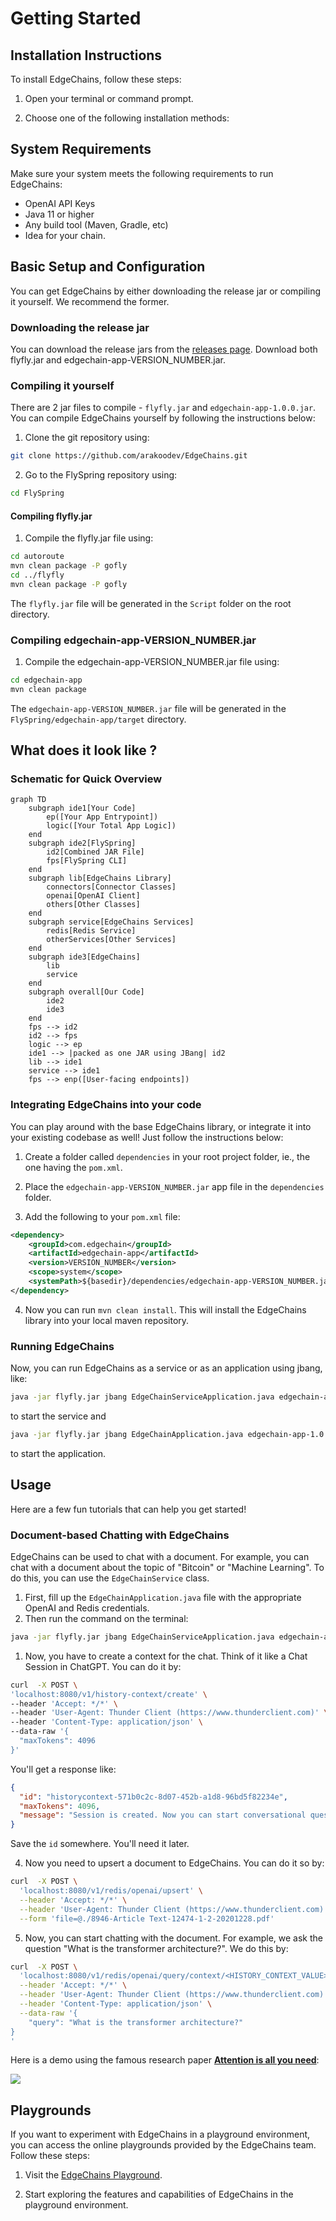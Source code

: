 # Getting Started

## Installation Instructions

To install EdgeChains, follow these steps:

1. Open your terminal or command prompt.

2. Choose one of the following installation methods:

<!-- to be added -->

## System Requirements

Make sure your system meets the following requirements to run EdgeChains:

- OpenAI API Keys
- Java 11 or higher
- Any build tool (Maven, Gradle, etc)
- Idea for your chain.

## Basic Setup and Configuration

You can get EdgeChains by either downloading the release jar or compiling it yourself. We recommend the former.

### Downloading the release jar

You can download the release jars from the [releases page](https://github.com/arakoodev/EdgeChains/releases). Download both flyfly.jar and edgechain-app-VERSION_NUMBER.jar.

### Compiling it yourself

There are 2 jar files to compile - `flyfly.jar` and `edgechain-app-1.0.0.jar`. You can compile EdgeChains yourself by following the instructions below:


1. Clone the git repository using:
  ```bash
  git clone https://github.com/arakoodev/EdgeChains.git
  ```
2. Go to the FlySpring repository using:

```bash
cd FlySpring
```

#### Compiling flyfly.jar

1. Compile the flyfly.jar file using:

```bash
cd autoroute
mvn clean package -P gofly
cd ../flyfly
mvn clean package -P gofly
```

The `flyfly.jar` file will be generated in the `Script` folder on the root directory.

### Compiling edgechain-app-VERSION_NUMBER.jar

1. Compile the edgechain-app-VERSION_NUMBER.jar file using:

```bash
cd edgechain-app
mvn clean package
```
The `edgechain-app-VERSION_NUMBER.jar` file will be generated in the `FlySpring/edgechain-app/target` directory.

## What does it look like ?

### Schematic for Quick Overview

```mermaid
graph TD
    subgraph ide1[Your Code]
        ep([Your App Entrypoint])
        logic([Your Total App Logic])
    end
    subgraph ide2[FlySpring]
        id2[Combined JAR File]
        fps[FlySpring CLI]
    end
    subgraph lib[EdgeChains Library]
        connectors[Connector Classes]
        openai[OpenAI Client]
        others[Other Classes]
    end
    subgraph service[EdgeChains Services]
        redis[Redis Service]
        otherServices[Other Services]
    end
    subgraph ide3[EdgeChains]
        lib
        service
    end
    subgraph overall[Our Code]
        ide2
        ide3
    end
    fps --> id2
    id2 --> fps
    logic --> ep
    ide1 --> |packed as one JAR using JBang| id2
    lib --> ide1
    service --> ide1
    fps --> enp([User-facing endpoints])
```

### Integrating EdgeChains into your code

You can play around with the base EdgeChains library, or integrate it into your existing codebase as well! Just follow the instructions below:

1. Create a folder called `dependencies` in your root project folder, ie., the one having the `pom.xml`.

2. Place the `edgechain-app-VERSION_NUMBER.jar` app file in the `dependencies` folder.

3. Add the following to your `pom.xml` file:

```xml
<dependency>
    <groupId>com.edgechain</groupId>
    <artifactId>edgechain-app</artifactId>
    <version>VERSION_NUMBER</version>
    <scope>system</scope>
    <systemPath>${basedir}/dependencies/edgechain-app-VERSION_NUMBER.jar</systemPath>
</dependency>
```

4. Now you can run `mvn clean install`. This will install the EdgeChains library into your local maven repository.

### Running EdgeChains

Now, you can run EdgeChains as a service or as an application using jbang, like:

```bash
java -jar flyfly.jar jbang EdgeChainServiceApplication.java edgechain-app-1.0.0.jar
```
to start the service and
```bash
java -jar flyfly.jar jbang EdgeChainApplication.java edgechain-app-1.0.0.jar
```
to start the application.

## Usage

Here are a few fun tutorials that can help you get started!

### Document-based Chatting with EdgeChains

EdgeChains can be used to chat with a document. For example, you can chat with a document about the topic of "Bitcoin" or "Machine Learning". To do this, you can use the `EdgeChainService` class. 

1. First, fill up the `EdgeChainApplication.java` file with the appropriate OpenAI and Redis credentials.
2. Then run the command on the terminal:
  
  ```bash
  java -jar flyfly.jar jbang EdgeChainServiceApplication.java edgechain-app-1.0.0.jar
  ```

1. Now, you have to create a context for the chat. Think of it like a Chat Session in ChatGPT. You can do it by:
  ```bash
  curl  -X POST \
  'localhost:8080/v1/history-context/create' \
  --header 'Accept: */*' \
  --header 'User-Agent: Thunder Client (https://www.thunderclient.com)' \
  --header 'Content-Type: application/json' \
  --data-raw '{
    "maxTokens": 4096
  }'
  ```
You'll get a response like:

```json
{
  "id": "historycontext-571b0c2c-8d07-452b-a1d8-96bd5f82234e",
  "maxTokens": 4096,
  "message": "Session is created. Now you can start conversational question and answer"
}
```
Save the `id` somewhere. You'll need it later.

4. Now you need to upsert a document to EdgeChains. You can do it so by:

```bash
curl  -X POST \
  'localhost:8080/v1/redis/openai/upsert' \
  --header 'Accept: */*' \
  --header 'User-Agent: Thunder Client (https://www.thunderclient.com)' \
  --form 'file=@./8946-Article Text-12474-1-2-20201228.pdf'
```

5. Now, you can start chatting with the document. For example, we ask the question "What is the transformer architecture?". We do this by:

```bash
curl  -X POST \
  'localhost:8080/v1/redis/openai/query/context/<HISTORY_CONTEXT_VALUE>' \
  --header 'Accept: */*' \
  --header 'User-Agent: Thunder Client (https://www.thunderclient.com)' \
  --header 'Content-Type: application/json' \
  --data-raw '{
    "query": "What is the transformer architecture?"
}
'
```
Here is a demo using the famous research paper [**Attention is all you need**](https://arxiv.org/pdf/1706.03762.pdf):

[![](https://s12.gifyu.com/images/SQ6y0.gif)](https://s12.gifyu.com/images/SQ6y0.gif)

## Playgrounds 

If you want to experiment with EdgeChains in a playground environment, you can access the online playgrounds provided by the EdgeChains team. Follow these steps:

1. Visit the [EdgeChains Playground](https://playground.edgechains.io).

2. Start exploring the features and capabilities of EdgeChains in the playground environment.

